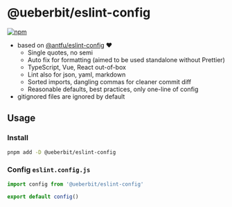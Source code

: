 # @ueberbit/eslint-config

[![npm](https://img.shields.io/npm/v/@ueberbit/eslint-config?color=fbfe7b&label=)](https://npmjs.com/package/@ueberbit/eslint-config)

- based on [@antfu/eslint-config](https://github.com/antfu/eslint-config) ❤️
  - Single quotes, no semi
  - Auto fix for formatting (aimed to be used standalone without Prettier)
  - TypeScript, Vue, React out-of-box
  - Lint also for json, yaml, markdown
  - Sorted imports, dangling commas for cleaner commit diff
  - Reasonable defaults, best practices, only one-line of config
- gitignored files are ignored by default

## Usage

### Install

```bash
pnpm add -D @ueberbit/eslint-config
```

### Config `eslint.config.js`

```js
import config from '@ueberbit/eslint-config'

export default config()
```
